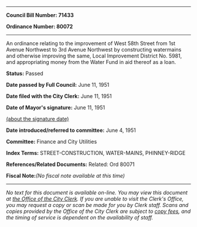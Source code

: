 

********

**Council Bill Number: 71433**
   
**Ordinance Number: 80072**
********

 An ordinance relating to the improvement of West 58th Street from 1st Avenue Northwest to 3rd Avenue Northwest by constructing watermains and otherwise improving the same, Local Improvement District No. 5981, and appropriating money from the Water Fund in aid thereof as a loan.

**Status:** Passed
   
**Date passed by Full Council:** June 11, 1951
   
**Date filed with the City Clerk:** June 11, 1951
   
**Date of Mayor's signature:** June 11, 1951
   
[(about the signature date)](/~public/approvaldate.htm)
   
   
   
**Date introduced/referred to committee:** June 4, 1951
   
**Committee:** Finance and City Utilities
   
   
**Index Terms:** STREET-CONSTRUCTION, WATER-MAINS, PHINNEY-RIDGE

**References/Related Documents:** Related: Ord 80071

**Fiscal Note:**_(No fiscal note available at this time)_
********

_No text for this document is available on-line. You may view this document at [the Office of the City Clerk](http://www.seattle.gov/leg/clerk/contactUs.htm). If you are unable to visit the Clerk's Office, you may request a copy or scan be made for you by Clerk staff. Scans and copies provided by the Office of the City Clerk are subject to [copy fees](http://clerk.seattle.gov/~public/clerkfees.htm), and the timing of service is dependent on the availability of staff._

